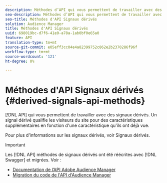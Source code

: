 ```yaml
---
description: Méthodes d’API qui vous permettent de travailler avec des signaux dérivés. Un signal dérivé qualifie les visiteurs du site pour des caractéristiques supplémentaires en fonction d'une caractéristique qu'ils ont déjà vue.
seo-description: Méthodes d’API qui vous permettent de travailler avec des signaux dérivés. Un signal dérivé qualifie les visiteurs du site pour des caractéristiques supplémentaires en fonction d'une caractéristique qu'ils ont déjà vue.
seo-title: Méthodes d'API Signaux dérivés
solution: Audience Manager
title: Méthodes d'API Signaux dérivés
uuid: 698019bc-d7f6-41e0-a78a-1ab0bf0e65a0
feature: API
translation-type: tm+mt
source-git-commit: e05eff3cc04e4a82399752c862e2b2370286f96f
workflow-type: tm+mt
source-wordcount: '121'
ht-degree: 0%

---
```



# Méthodes d&#39;API Signaux dérivés {#derived-signals-api-methods}

[!DNL API] qui vous permettent de travailler avec des signaux dérivés. Un signal dérivé qualifie les visiteurs du site pour des caractéristiques supplémentaires en fonction d&#39;une caractéristique qu&#39;ils ont déjà vue.

<!-- c_separator.xml -->

Pour plus d’informations sur les signaux dérivés, voir Signaux [](../../features/derived-signals.md)dérivés.

>[!IMPORTANT]
>
>Les [!DNL API] méthodes de signaux dérivés ont été réécrites avec [!DNL Swagger] et migrées. Voir :
>
>* [Documentation de l’API Adobe Audience Manager](https://bank.demdex.com/portal/swagger/index.html)
>* [Migration du code de l&#39;API d&#39;Audience Manager](../../api/api-swagger-migration.md)
